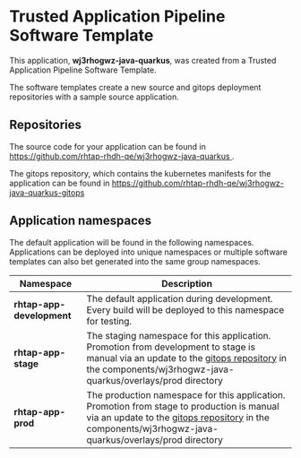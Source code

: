 # Trusted Application Pipeline Software Template

This application, **wj3rhogwz-java-quarkus**, was created from a Trusted Application Pipeline Software Template.

The software templates create a new source and gitops deployment repositories with a sample source application. 

## Repositories

The source code for your application can be found in [https://github.com/rhtap-rhdh-qe/wj3rhogwz-java-quarkus ](https://github.com/rhtap-rhdh-qe/wj3rhogwz-java-quarkus ).
 
The gitops repository, which contains the kubernetes manifests for the application can be found in 
[https://github.com/rhtap-rhdh-qe/wj3rhogwz-java-quarkus-gitops ](https://github.com/rhtap-rhdh-qe/wj3rhogwz-java-quarkus-gitops ) 

## Application namespaces 

The default application will be found in the following namespaces. Applications can be deployed into unique namespaces or multiple software templates can also bet generated into the same group namespaces.  

|  Namespace   |  Description   |  
| -------- | -------- |   
| **rhtap-app-development** | The default application during development. Every build will be deployed to this namespace for testing. | 
| **rhtap-app-stage** | The staging namespace for this application. Promotion from development to stage is manual via an update to the [gitops repository](https://github.com/rhtap-rhdh-qe/wj3rhogwz-java-quarkus-gitops ) in the components/wj3rhogwz-java-quarkus/overlays/prod directory |  
| **rhtap-app-prod** | The production namespace for this application. Promotion from stage to production is manual via an update to the [gitops repository](https://github.com/rhtap-rhdh-qe/wj3rhogwz-java-quarkus-gitops ) in the components/wj3rhogwz-java-quarkus/overlays/prod directory | 